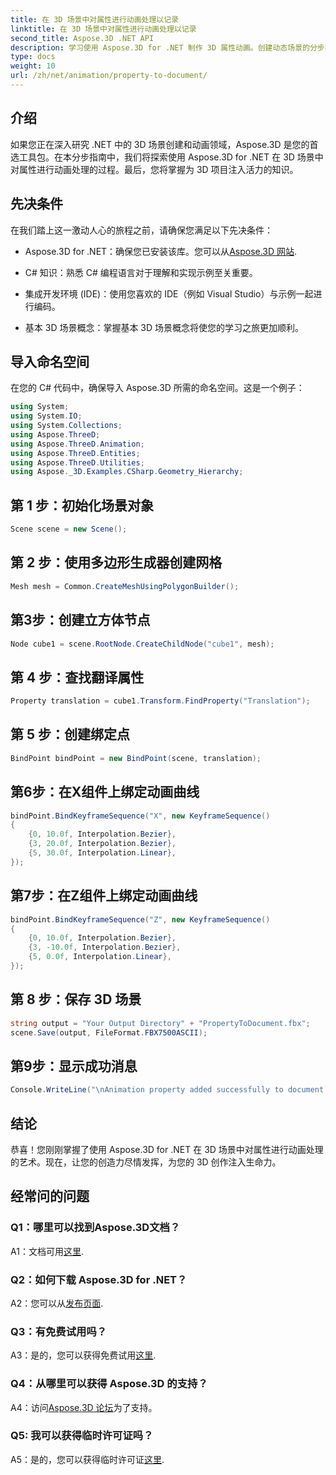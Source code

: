 ```yaml
---
title: 在 3D 场景中对属性进行动画处理以记录
linktitle: 在 3D 场景中对属性进行动画处理以记录
second_title: Aspose.3D .NET API
description: 学习使用 Aspose.3D for .NET 制作 3D 属性动画。创建动态场景的分步指南。
type: docs
weight: 10
url: /zh/net/animation/property-to-document/
---
```

## 介绍

如果您正在深入研究 .NET 中的 3D 场景创建和动画领域，Aspose.3D 是您的首选工具包。在本分步指南中，我们将探索使用 Aspose.3D for .NET 在 3D 场景中对属性进行动画处理的过程。最后，您将掌握为 3D 项目注入活力的知识。

## 先决条件

在我们踏上这一激动人心的旅程之前，请确保您满足以下先决条件：

-  Aspose.3D for .NET：确保您已安装该库。您可以从[Aspose.3D 网站](https://releases.aspose.com/3d/net/).

- C# 知识：熟悉 C# 编程语言对于理解和实现示例至关重要。

- 集成开发环境 (IDE)：使用您喜欢的 IDE（例如 Visual Studio）与示例一起进行编码。

- 基本 3D 场景概念：掌握基本 3D 场景概念将使您的学习之旅更加顺利。

## 导入命名空间

在您的 C# 代码中，确保导入 Aspose.3D 所需的命名空间。这是一个例子：

```csharp
using System;
using System.IO;
using System.Collections;
using Aspose.ThreeD;
using Aspose.ThreeD.Animation;
using Aspose.ThreeD.Entities;
using Aspose.ThreeD.Utilities;
using Aspose._3D.Examples.CSharp.Geometry_Hierarchy;
```

## 第 1 步：初始化场景对象

```csharp
Scene scene = new Scene();
```

## 第 2 步：使用多边形生成器创建网格

```csharp
Mesh mesh = Common.CreateMeshUsingPolygonBuilder();
```

## 第3步：创建立方体节点

```csharp
Node cube1 = scene.RootNode.CreateChildNode("cube1", mesh);
```

## 第 4 步：查找翻译属性

```csharp
Property translation = cube1.Transform.FindProperty("Translation");
```

## 第 5 步：创建绑定点

```csharp
BindPoint bindPoint = new BindPoint(scene, translation);
```

## 第6步：在X组件上绑定动画曲线

```csharp
bindPoint.BindKeyframeSequence("X", new KeyframeSequence()
{
    {0, 10.0f, Interpolation.Bezier},
    {3, 20.0f, Interpolation.Bezier},
    {5, 30.0f, Interpolation.Linear},
});
```

## 第7步：在Z组件上绑定动画曲线

```csharp
bindPoint.BindKeyframeSequence("Z", new KeyframeSequence()
{
    {0, 10.0f, Interpolation.Bezier},
    {3, -10.0f, Interpolation.Bezier},
    {5, 0.0f, Interpolation.Linear},
});
```

## 第 8 步：保存 3D 场景

```csharp
string output = "Your Output Directory" + "PropertyToDocument.fbx";
scene.Save(output, FileFormat.FBX7500ASCII);
```

## 第9步：显示成功消息

```csharp
Console.WriteLine("\nAnimation property added successfully to document.\nFile saved at " + output);
```

## 结论

恭喜！您刚刚掌握了使用 Aspose.3D for .NET 在 3D 场景中对属性进行动画处理的艺术。现在，让您的创造力尽情发挥，为您的 3D 创作注入生命力。

## 经常问的问题

### Q1：哪里可以找到Aspose.3D文档？

 A1：文档可用[这里](https://reference.aspose.com/3d/net/).

### Q2：如何下载 Aspose.3D for .NET？

 A2：您可以从[发布页面](https://releases.aspose.com/3d/net/).

### Q3：有免费试用吗？

 A3：是的，您可以获得免费试用[这里](https://releases.aspose.com/).

### Q4：从哪里可以获得 Aspose.3D 的支持？

 A4：访问[Aspose.3D 论坛](https://forum.aspose.com/c/3d/18)为了支持。

### Q5: 我可以获得临时许可证吗？

 A5：是的，您可以获得临时许可证[这里](https://purchase.aspose.com/temporary-license/).